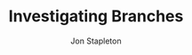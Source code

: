 ---
title: Investigating Branches
# TODO: incorporate author into location cards
author: Jon Stapleton
short: Lorum ipsum
description: Lorum ipsum sit dolor amet
# video: https://youtube.com/embed/p91bou3cJuA
type: tutorial
layout: location
---